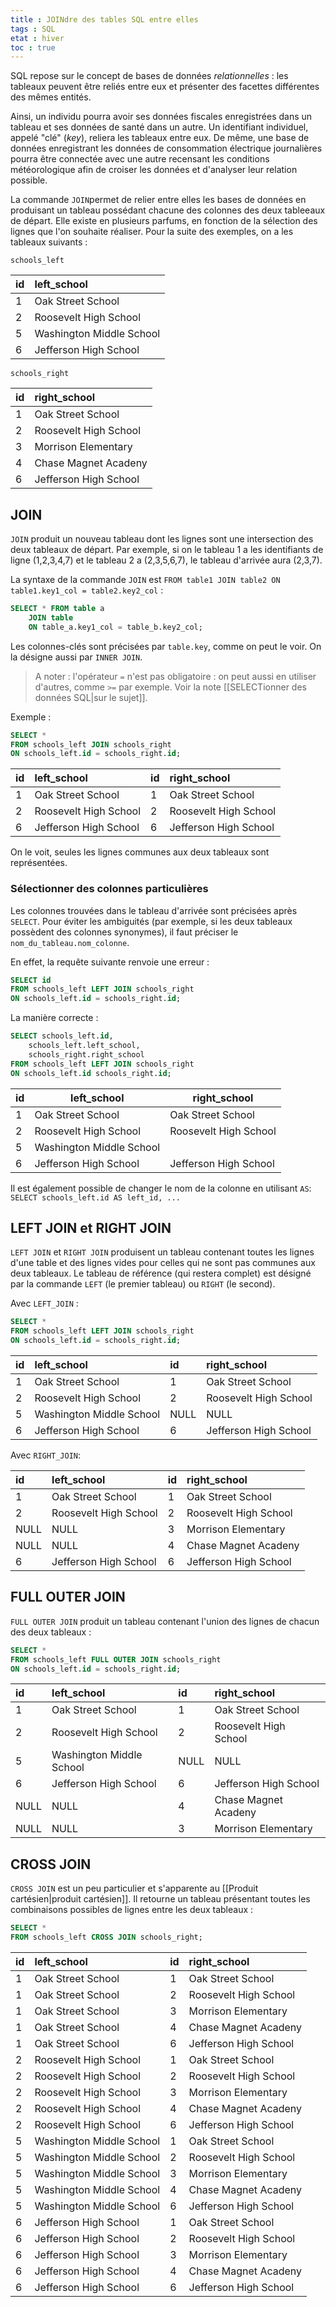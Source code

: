 ```yaml
---
title : JOINdre des tables SQL entre elles
tags : SQL
etat : hiver
toc : true
---
```


SQL repose sur le concept de bases de données *relationnelles* : les tableaux peuvent être reliés entre eux et présenter des facettes différentes des mêmes entités. 

Ainsi, un individu pourra avoir ses données fiscales enregistrées dans un tableau et ses données de santé dans un autre. Un identifiant individuel, appelé "clé" (*key*), reliera les tableaux entre eux. De même, une base de données enregistrant les données de consommation électrique journalières pourra être connectée avec une autre recensant les conditions météorologique afin de croiser les données et d'analyser leur relation possible.

La commande `JOIN`permet de relier entre elles les bases de données en produisant un tableau possédant chacune des colonnes des deux tableeaux de départ. Elle existe en plusieurs parfums, en fonction de la sélection des lignes que l'on souhaite réaliser. Pour la suite des exemples, on a les tableaux suivants :

`schools_left`

| id | left\_school |
| :--- | :--- |
| 1 | Oak Street School |
| 2 | Roosevelt High School |
| 5 | Washington Middle School |
| 6 | Jefferson High School |

`schools_right`

| id | right\_school |
| :--- | :--- |
| 1 | Oak Street School |
| 2 | Roosevelt High School |
| 3 | Morrison Elementary |
| 4 | Chase Magnet Acadeny |
| 6 | Jefferson High School |

## JOIN

`JOIN` produit un nouveau tableau dont les lignes sont une intersection des deux tableaux de départ. Par exemple, si on le tableau 1 a les identifiants de ligne (1,2,3,4,7) et le tableau 2 a (2,3,5,6,7), le tableau d'arrivée aura (2,3,7). 

La syntaxe de la commande `JOIN` est `FROM table1 JOIN table2 ON table1.key1_col = table2.key2_col` :

```SQL
SELECT * FROM table a 
	JOIN table 
	ON table_a.key1_col = table_b.key2_col;
```

Les colonnes-clés sont précisées par `table.key`, comme on peut le voir. On la désigne aussi par `INNER JOIN`.

> A noter : l'opérateur `=` n'est pas obligatoire : on peut aussi en utiliser d'autres, comme  `>=` par exemple. Voir la note [[SELECTionner des données SQL\|sur le sujet]].

Exemple :

```SQL
SELECT * 
FROM schools_left JOIN schools_right 
ON schools_left.id = schools_right.id;
````

| id | left\_school | id | right\_school |
| :--- | :--- | :--- | :--- |
| 1 | Oak Street School | 1 | Oak Street School |
| 2 | Roosevelt High School | 2 | Roosevelt High School |
| 6 | Jefferson High School | 6 | Jefferson High School |

On le voit, seules les lignes communes aux deux tableaux sont représentées.

### Sélectionner des colonnes particulières

Les colonnes trouvées dans le tableau d'arrivée sont précisées après `SELECT`. Pour éviter les ambiguités (par exemple, si les deux tableaux possèdent des colonnes synonymes), il faut préciser le `nom_du_tableau.nom_colonne`.

En effet, la requête suivante renvoie une erreur :

```SQL
SELECT id
FROM schools_left LEFT JOIN schools_right
ON schools_left.id = schools_right.id;
````

La manière correcte : 

```SQL
SELECT schools_left.id,
	schools_left.left_school,
	schools_right.right_school
FROM schools_left LEFT JOIN schools_right
ON schools_left.id schools_right.id;
````

id|left_school| right\_school|
|-|-|-|
1|Oak Street School|Oak Street School
2|Roosevelt High School|Roosevelt High School
5|Washington Middle School| |
6| Jefferson High School |Jefferson High School

Il est également possible de changer le nom de la colonne en utilisant `AS`: `SELECT schools_left.id AS left_id, ...`

## LEFT JOIN et RIGHT JOIN

`LEFT JOIN` et `RIGHT JOIN` produisent un tableau contenant toutes les lignes d'une table et des lignes vides pour celles qui ne sont pas communes aux deux tableaux. Le tableau de référence (qui restera complet) est désigné par la commande `LEFT` (le premier tableau) ou `RIGHT` (le second).

Avec `LEFT_JOIN` :

```SQL
SELECT * 
FROM schools_left LEFT JOIN schools_right 
ON schools_left.id = schools_right.id;
````

| id | left\_school | id | right\_school |
| :--- | :--- | :--- | :--- |
| 1 | Oak Street School | 1 | Oak Street School |
| 2 | Roosevelt High School | 2 | Roosevelt High School |
| 5 | Washington Middle School | NULL | NULL |
| 6 | Jefferson High School | 6 | Jefferson High School |

Avec `RIGHT_JOIN`:

| id | left\_school | id | right\_school |
| :--- | :--- | :--- | :--- |
| 1 | Oak Street School | 1 | Oak Street School |
| 2 | Roosevelt High School | 2 | Roosevelt High School |
| NULL | NULL | 3 | Morrison Elementary |
| NULL | NULL | 4 | Chase Magnet Acadeny |
| 6 | Jefferson High School | 6 | Jefferson High School |

## FULL OUTER JOIN

`FULL OUTER JOIN` produit un tableau contenant l'union des lignes de chacun des deux tableaux :

```SQL
SELECT * 
FROM schools_left FULL OUTER JOIN schools_right 
ON schools_left.id = schools_right.id;
````

| id | left\_school | id | right\_school |
| :--- | :--- | :--- | :--- |
| 1 | Oak Street School | 1 | Oak Street School |
| 2 | Roosevelt High School | 2 | Roosevelt High School |
| 5 | Washington Middle School | NULL | NULL |
| 6 | Jefferson High School | 6 | Jefferson High School |
| NULL | NULL | 4 | Chase Magnet Acadeny |
| NULL | NULL | 3 | Morrison Elementary |

## CROSS JOIN

`CROSS JOIN` est un peu particulier et s'apparente au [[Produit cartésien\|produit cartésien]]. Il retourne un tableau présentant toutes les combinaisons possibles de lignes entre les deux tableaux :

```SQL
SELECT * 
FROM schools_left CROSS JOIN schools_right;
````

| id | left\_school | id | right\_school |
| :--- | :--- | :--- | :--- |
| 1 | Oak Street School | 1 | Oak Street School |
| 1 | Oak Street School | 2 | Roosevelt High School |
| 1 | Oak Street School | 3 | Morrison Elementary |
| 1 | Oak Street School | 4 | Chase Magnet Acadeny |
| 1 | Oak Street School | 6 | Jefferson High School |
| 2 | Roosevelt High School | 1 | Oak Street School |
| 2 | Roosevelt High School | 2 | Roosevelt High School |
| 2 | Roosevelt High School | 3 | Morrison Elementary |
| 2 | Roosevelt High School | 4 | Chase Magnet Acadeny |
| 2 | Roosevelt High School | 6 | Jefferson High School |
| 5 | Washington Middle School | 1 | Oak Street School |
| 5 | Washington Middle School | 2 | Roosevelt High School |
| 5 | Washington Middle School | 3 | Morrison Elementary |
| 5 | Washington Middle School | 4 | Chase Magnet Acadeny |
| 5 | Washington Middle School | 6 | Jefferson High School |
| 6 | Jefferson High School | 1 | Oak Street School |
| 6 | Jefferson High School | 2 | Roosevelt High School |
| 6 | Jefferson High School | 3 | Morrison Elementary |
| 6 | Jefferson High School | 4 | Chase Magnet Acadeny |
| 6 | Jefferson High School | 6 | Jefferson High School |


